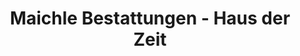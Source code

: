 ---
title: "Maichle Bestattungen - Haus der Zeit"
url: /geislingen-an-der-steige/maichle-bestattungen-haus-der-zeit/
shop: Bestattungen
---